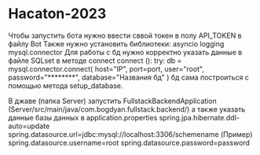 # Hacaton-2023
Чтобы запустить бота нужно ввести сввой токен в полу API_TOKEN в файлу Bot
Также нужно установить библиотеки:
asyncio
logging
mysql.connector
Для работы с бд нужно корректно указать данные в файле SQLset в методе connect
connect ():
    try:
        db = mysql.connector.connect(
            host="IP",
            port=port,
            user="root",
            password="********",
            database="Названия бд"
        )
бд сама построиться с помощью метода setup_database.       


В джаве (папка Server) запустить FullstackBackendApplication
(Server/src/main/java/com.bogdyan.fullstack.backend/)
а также указать данные базы данных в application.properties
    spring.jpa.hibernate.ddl-auto=update
    spring.datasource.url=jdbc:mysql://localhost:3306/schemename (Пример)
    spring.datasource.username=root
    spring.datasource.password=password
